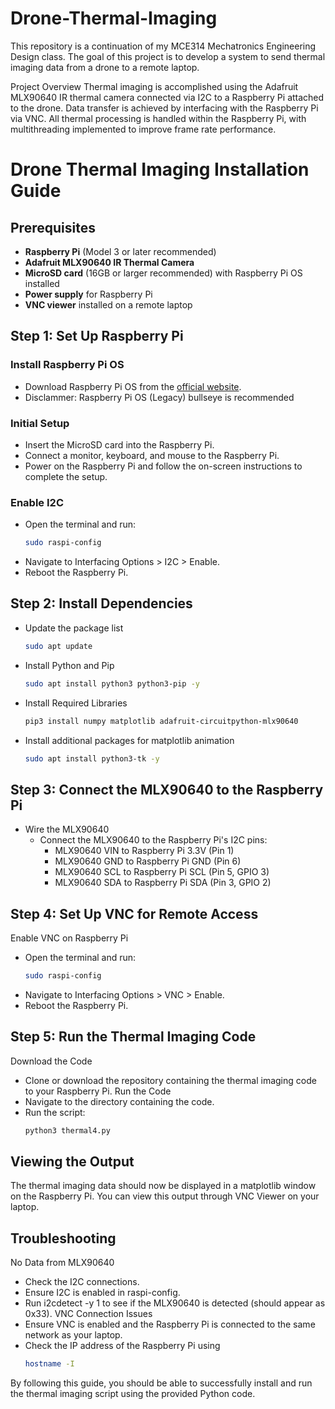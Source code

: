 # Drone-Thermal-Imaging
This repository is a continuation of my MCE314 Mechatronics Engineering Design class. The goal of this project is to develop a system to send thermal imaging data from a drone to a remote laptop.

Project Overview
Thermal imaging is accomplished using the Adafruit MLX90640 IR thermal camera connected via I2C to a Raspberry Pi attached to the drone. Data transfer is achieved by interfacing with the Raspberry Pi via VNC. All thermal processing is handled within the Raspberry Pi, with multithreading implemented to improve frame rate performance.

# Drone Thermal Imaging Installation Guide

## Prerequisites
- **Raspberry Pi** (Model 3 or later recommended)
- **Adafruit MLX90640 IR Thermal Camera**
- **MicroSD card** (16GB or larger recommended) with Raspberry Pi OS installed
- **Power supply** for Raspberry Pi
- **VNC viewer** installed on a remote laptop

## Step 1: Set Up Raspberry Pi

### Install Raspberry Pi OS
- Download Raspberry Pi OS from the [official website](https://www.raspberrypi.org/downloads/).
- Disclammer: Raspberry Pi OS (Legacy) bullseye is recommended 


### Initial Setup
- Insert the MicroSD card into the Raspberry Pi.
- Connect a monitor, keyboard, and mouse to the Raspberry Pi.
- Power on the Raspberry Pi and follow the on-screen instructions to complete the setup.

### Enable I2C
- Open the terminal and run:
  ```bash
  sudo raspi-config
- Navigate to Interfacing Options > I2C > Enable.
- Reboot the Raspberry Pi.

## Step 2: Install Dependencies
- Update the package list
  ```bash
  sudo apt update
- Install Python and Pip
  ```bash
  sudo apt install python3 python3-pip -y
- Install Required Libraries
   ```bash
  pip3 install numpy matplotlib adafruit-circuitpython-mlx90640
- Install additional packages for matplotlib animation
   ```bash
  sudo apt install python3-tk -y

## Step 3: Connect the MLX90640 to the Raspberry Pi
- Wire the MLX90640
    - Connect the MLX90640 to the Raspberry Pi's I2C pins:
        - MLX90640 VIN to Raspberry Pi 3.3V (Pin 1)
        - MLX90640 GND to Raspberry Pi GND (Pin 6)
        - MLX90640 SCL to Raspberry Pi SCL (Pin 5, GPIO 3)
        - MLX90640 SDA to Raspberry Pi SDA (Pin 3, GPIO 2)

## Step 4: Set Up VNC for Remote Access
Enable VNC on Raspberry Pi
- Open the terminal and run:
  ```bash
  sudo raspi-config
- Navigate to Interfacing Options > VNC > Enable.
- Reboot the Raspberry Pi.

## Step 5: Run the Thermal Imaging Code
Download the Code
- Clone or download the repository containing the thermal imaging code to your Raspberry Pi.
Run the Code
- Navigate to the directory containing the code.
- Run the script:
  ```bash
  python3 thermal4.py

## Viewing the Output
The thermal imaging data should now be displayed in a matplotlib window on the Raspberry Pi. You can view this output through VNC Viewer on your laptop.

## Troubleshooting
No Data from MLX90640
- Check the I2C connections.
- Ensure I2C is enabled in raspi-config.
- Run i2cdetect -y 1 to see if the MLX90640 is detected (should appear as 0x33).
VNC Connection Issues
- Ensure VNC is enabled and the Raspberry Pi is connected to the same network as your laptop.
- Check the IP address of the Raspberry Pi using
  ```bash
  hostname -I

By following this guide, you should be able to successfully install and run the thermal imaging script using the provided Python code.
